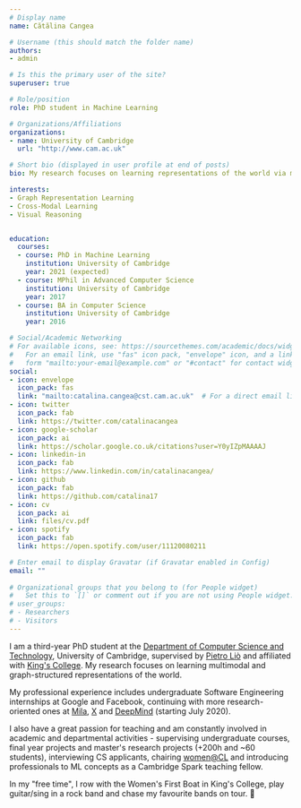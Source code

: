 ```yaml
---
# Display name
name: Cătălina Cangea

# Username (this should match the folder name)
authors:
- admin

# Is this the primary user of the site?
superuser: true

# Role/position
role: PhD student in Machine Learning

# Organizations/Affiliations
organizations:
- name: University of Cambridge
  url: "http://www.cam.ac.uk"

# Short bio (displayed in user profile at end of posts)
bio: My research focuses on learning representations of the world via multimodal and relational mechanisms.

interests:
- Graph Representation Learning
- Cross-Modal Learning
- Visual Reasoning


education:
  courses:
  - course: PhD in Machine Learning
    institution: University of Cambridge
    year: 2021 (expected)
  - course: MPhil in Advanced Computer Science
    institution: University of Cambridge
    year: 2017
  - course: BA in Computer Science
    institution: University of Cambridge
    year: 2016

# Social/Academic Networking
# For available icons, see: https://sourcethemes.com/academic/docs/widgets/#icons
#   For an email link, use "fas" icon pack, "envelope" icon, and a link in the
#   form "mailto:your-email@example.com" or "#contact" for contact widget.
social:
- icon: envelope
  icon_pack: fas
  link: "mailto:catalina.cangea@cst.cam.ac.uk"  # For a direct email link, use "mailto:test@example.org".
- icon: twitter
  icon_pack: fab
  link: https://twitter.com/catalinacangea
- icon: google-scholar
  icon_pack: ai
  link: https://scholar.google.co.uk/citations?user=Y0yIZpMAAAAJ
- icon: linkedin-in
  icon_pack: fab
  link: https://www.linkedin.com/in/catalinacangea/
- icon: github
  icon_pack: fab
  link: https://github.com/catalina17
- icon: cv
  icon_pack: ai
  link: files/cv.pdf
- icon: spotify
  icon_pack: fab
  link: https://open.spotify.com/user/11120080211

# Enter email to display Gravatar (if Gravatar enabled in Config)
email: ""
  
# Organizational groups that you belong to (for People widget)
#   Set this to `[]` or comment out if you are not using People widget.  
# user_groups:
# - Researchers
# - Visitors
---
```


I am a third-year PhD student at the [Department of Computer Science and Technology](https://cst.cam.ac.uk), University of Cambridge, supervised by [Pietro Liò](https://www.cl.cam.ac.uk/~pl219/) and affiliated with [King's College](https://www.kings.cam.ac.uk). My research focuses on learning multimodal and graph-structured representations of the world.

My professional experience includes undergraduate Software Engineering internships at Google and Facebook, continuing with more research-oriented ones at [Mila](http://mila.quebec), [X](http://x.company) and [DeepMind](http://deepmind.com) (starting July 2020).

I also have a great passion for teaching and am constantly involved in academic and departmental activities - supervising undergraduate courses, final year projects and master's research projects (+200h and ~60 students), interviewing CS applicants, chairing [women@CL](https://www.cst.cam.ac.uk/women) and introducing professionals to ML concepts as a Cambridge Spark teaching fellow. 

In my "free time", I row with the Women's First Boat in King's College, play guitar/sing in a rock band and chase my favourite bands on tour. 🎼
